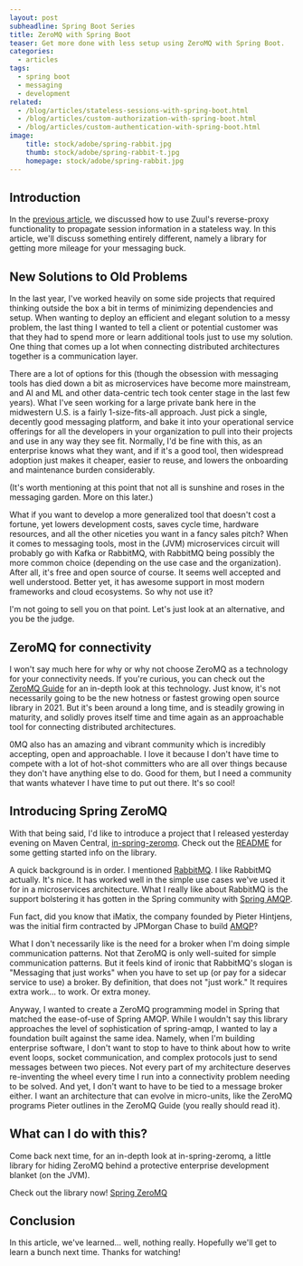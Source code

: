 ```yaml
---
layout: post
subheadline: Spring Boot Series
title: ZeroMQ with Spring Boot
teaser: Get more done with less setup using ZeroMQ with Spring Boot.
categories:
  - articles
tags:
  - spring boot
  - messaging
  - development
related:
  - /blog/articles/stateless-sessions-with-spring-boot.html
  - /blog/articles/custom-authorization-with-spring-boot.html
  - /blog/articles/custom-authentication-with-spring-boot.html
image:
    title: stock/adobe/spring-rabbit.jpg
    thumb: stock/adobe/spring-rabbit-t.jpg
    homepage: stock/adobe/spring-rabbit.jpg
---
```


## Introduction

In the [previous article](/blog/articles/stateless-sessions-with-spring-boot.html), we discussed how to use Zuul's reverse-proxy functionality to propagate session information in a stateless way. In this article, we'll discuss something entirely different, namely a library for getting more mileage for your messaging buck.

## New Solutions to Old Problems

In the last year, I've worked heavily on some side projects that required thinking outside the box a bit in terms of minimizing dependencies and setup.
When wanting to deploy an efficient and elegant solution to a messy problem, the last thing I wanted to tell a client or potential customer was that they had to spend more or learn additional tools just to use my solution.
One thing that comes up a lot when connecting distributed architectures together is a communication layer.

There are a lot of options for this (though the obsession with messaging tools has died down a bit as microservices have become more mainstream, and AI and ML and other data-centric tech took center stage in the last few years).
What I've seen working for a large private bank here in the midwestern U.S. is a fairly 1-size-fits-all approach.
Just pick a single, decently good messaging platform, and bake it into your operational service offerings for all the developers in your organization to pull into their projects and use in any way they see fit.
Normally, I'd be fine with this, as an enterprise knows what they want, and if it's a good tool, then widespread adoption just makes it cheaper, easier to reuse, and lowers the onboarding and maintenance burden considerably.

(It's worth mentioning at this point that not all is sunshine and roses in the messaging garden. More on this later.)

What if you want to develop a more generalized tool that doesn't cost a fortune, yet lowers development costs, saves cycle time, hardware resources, and all the other niceties you want in a fancy sales pitch?
When it comes to messaging tools, most in the (JVM) microservices circuit will probably go with Kafka or RabbitMQ, with RabbitMQ being possibly the more common choice (depending on the use case and the organization).
After all, it's free and open source of course.
It seems well accepted and well understood.
Better yet, it has awesome support in most modern frameworks and cloud ecosystems.
So why not use it?

I'm not going to sell you on that point. Let's just look at an alternative, and you be the judge.

## ZeroMQ for connectivity

I won't say much here for why or why not choose ZeroMQ as a technology for your connectivity needs.
If you're curious, you can check out the [ZeroMQ Guide](http://zguide.zeromq.org/) for an in-depth look at this technology.
Just know, it's not necessarily going to be the new hotness or fastest growing open source library in 2021.
But it's been around a long time, and is steadily growing in maturity, and solidly proves itself time and time again as an approachable tool for connecting distributed architectures.

0MQ also has an amazing and vibrant community which is incredibly accepting, open and approachable.
I love it because I don't have time to compete with a lot of hot-shot committers who are all over things because they don't have anything else to do.
Good for them, but I need a community that wants whatever I have time to put out there.
It's so cool!

## Introducing Spring ZeroMQ

With that being said, I'd like to introduce a project that I released yesterday evening on Maven Central, [in-spring-zeromq](https://github.com/InSourceSoftware/in-spring-zeromq).
Check out the [README](https://github.com/InSourceSoftware/in-spring-zeromq/blob/master/README.md) for some getting started info on the library.

A quick background is in order. I mentioned [RabbitMQ](https://www.rabbitmq.com/). I like RabbitMQ actually. It's nice.
It has worked well in the simple use cases we've used it for in a microservices architecture.
What I really like about RabbitMQ is the support bolstering it has gotten in the Spring community with [Spring AMQP](https://spring.io/projects/spring-amqp).

<div class="alert alert-info" role="alert">
  Fun fact, did you know that iMatix, the company founded by Pieter Hintjens, was the initial firm contracted by JPMorgan Chase to build <a href="https://en.wikipedia.org/wiki/Advanced_Message_Queuing_Protocol#History">AMQP</a>?
</div>

What I don't necessarily like is the need for a broker when I'm doing simple communication patterns.
Not that ZeroMQ is only well-suited for simple communication patterns.
But it feels kind of ironic that RabbitMQ's slogan is "Messaging that just works" when you have to set up (or pay for a sidecar service to use) a broker.
By definition, that does not "just work." It requires extra work... to work.
Or extra money.

Anyway, I wanted to create a ZeroMQ programming model in Spring that matched the ease-of-use of Spring AMQP.
While I wouldn't say this library approaches the level of sophistication of spring-amqp, I wanted to lay a foundation built against the same idea.
Namely, when I'm building enterprise software, I don't want to stop to have to think about how to write event loops, socket communication, and complex protocols just to send messages between two pieces.
Not every part of my architecture deserves re-inventing the wheel every time I run into a connectivity problem needing to be solved.
And yet, I don't want to have to be tied to a message broker either.
I want an architecture that can evolve in micro-units, like the ZeroMQ programs Pieter outlines in the ZeroMQ Guide (you really should read it).

## What can I do with this?

Come back next time, for an in-depth look at in-spring-zeromq, a little library for hiding ZeroMQ behind a protective enterprise development blanket (on the JVM).

<div class="alert alert-success" role="alert">
  Check out the library now! <a href="https://github.com/InSourceSoftware/in-spring-zeromq">Spring ZeroMQ</a>
</div>

## Conclusion

In this article, we've learned... well, nothing really. Hopefully we'll get to learn a bunch next time. Thanks for watching!
